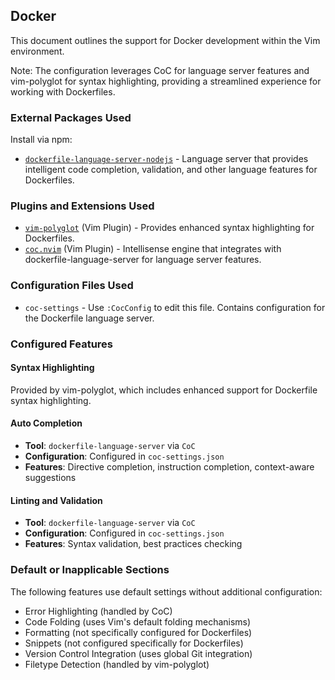 ## Docker

This document outlines the support for Docker development within the Vim environment.

Note: The configuration leverages CoC for language server features and vim-polyglot for syntax highlighting, providing a streamlined experience for working with Dockerfiles.

### External Packages Used

Install via npm:
* [`dockerfile-language-server-nodejs`](https://github.com/rcjsuen/dockerfile-language-server-nodejs) - Language server that provides intelligent code completion, validation, and other language features for Dockerfiles.

### Plugins and Extensions Used

* [`vim-polyglot`](https://github.com/sheerun/vim-polyglot) (Vim Plugin) - Provides enhanced syntax highlighting for Dockerfiles.
* [`coc.nvim`](https://github.com/neoclide/coc.nvim) (Vim Plugin) - Intellisense engine that integrates with dockerfile-language-server for language server features.

### Configuration Files Used

* `coc-settings` - Use `:CocConfig` to edit this file. Contains configuration for the Dockerfile language server.

### Configured Features

#### Syntax Highlighting
Provided by vim-polyglot, which includes enhanced support for Dockerfile syntax highlighting.

#### Auto Completion
* **Tool**: `dockerfile-language-server` via `CoC`
* **Configuration**: Configured in `coc-settings.json`
* **Features**: Directive completion, instruction completion, context-aware suggestions

#### Linting and Validation
* **Tool**: `dockerfile-language-server` via `CoC`
* **Configuration**: Configured in `coc-settings.json`
* **Features**: Syntax validation, best practices checking

### Default or Inapplicable Sections

The following features use default settings without additional configuration:
* Error Highlighting (handled by CoC)
* Code Folding (uses Vim's default folding mechanisms)
* Formatting (not specifically configured for Dockerfiles)
* Snippets (not configured specifically for Dockerfiles)
* Version Control Integration (uses global Git integration)
* Filetype Detection (handled by vim-polyglot)
